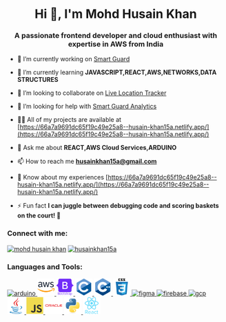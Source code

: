 <h1 align="center">Hi 👋, I'm Mohd Husain Khan</h1>
<h3 align="center">A passionate frontend developer and cloud enthusiast with expertise in AWS from India</h3>

- 🔭 I’m currently working on [Smart Guard](https://github.com/husain-khan/Smart-Guard.git)

- 🌱 I’m currently learning **JAVASCRIPT,REACT,AWS,NETWORKS,DATA STRUCTURES**

- 👯 I’m looking to collaborate on [Live Location Tracker](https://github.com/husain-khan/SmartGuard-hardware.git)

- 🤝 I’m looking for help with [Smart Guard Analytics](https://github.com/husain-khan/SmartGuard-hardware.git)

- 👨‍💻 All of my projects are available at [https://66a7a9691dc65f19c49e25a8--husain-khan15a.netlify.app/](https://66a7a9691dc65f19c49e25a8--husain-khan15a.netlify.app/)

- 💬 Ask me about **REACT,AWS Cloud Services,ARDUINO**

- 📫 How to reach me **husainkhan15a@gmail.com**

- 📄 Know about my experiences [https://66a7a9691dc65f19c49e25a8--husain-khan15a.netlify.app/](https://66a7a9691dc65f19c49e25a8--husain-khan15a.netlify.app/)

- ⚡ Fun fact **I can juggle between debugging code and scoring baskets on the court! 🏀**

<h3 align="left">Connect with me:</h3>
<p align="left">
<a href="https://www.linkedin.com/in/mohdhusainkhan/" target="blank"><img align="center" src="https://raw.githubusercontent.com/rahuldkjain/github-profile-readme-generator/master/src/images/icons/Social/linked-in-alt.svg" alt="mohd husain khan" height="30" width="40" /></a>
<a href="https://www.leetcode.com/husainkhan15a" target="blank"><img align="center" src="https://raw.githubusercontent.com/rahuldkjain/github-profile-readme-generator/master/src/images/icons/Social/leet-code.svg" alt="husainkhan15a" height="30" width="40" /></a>
</p>

<h3 align="left">Languages and Tools:</h3>
<p align="left"> <a href="https://www.arduino.cc/" target="_blank" rel="noreferrer"> <img src="https://cdn.worldvectorlogo.com/logos/arduino-1.svg" alt="arduino" width="40" height="40"/> </a> <a href="https://aws.amazon.com" target="_blank" rel="noreferrer"> <img src="https://raw.githubusercontent.com/devicons/devicon/master/icons/amazonwebservices/amazonwebservices-original-wordmark.svg" alt="aws" width="40" height="40"/> </a> <a href="https://getbootstrap.com" target="_blank" rel="noreferrer"> <img src="https://raw.githubusercontent.com/devicons/devicon/master/icons/bootstrap/bootstrap-plain-wordmark.svg" alt="bootstrap" width="40" height="40"/> </a> <a href="https://www.cprogramming.com/" target="_blank" rel="noreferrer"> <img src="https://raw.githubusercontent.com/devicons/devicon/master/icons/c/c-original.svg" alt="c" width="40" height="40"/> </a> <a href="https://www.w3schools.com/cpp/" target="_blank" rel="noreferrer"> <img src="https://raw.githubusercontent.com/devicons/devicon/master/icons/cplusplus/cplusplus-original.svg" alt="cplusplus" width="40" height="40"/> </a> <a href="https://www.w3schools.com/css/" target="_blank" rel="noreferrer"> <img src="https://raw.githubusercontent.com/devicons/devicon/master/icons/css3/css3-original-wordmark.svg" alt="css3" width="40" height="40"/> </a> <a href="https://www.figma.com/" target="_blank" rel="noreferrer"> <img src="https://www.vectorlogo.zone/logos/figma/figma-icon.svg" alt="figma" width="40" height="40"/> </a> <a href="https://firebase.google.com/" target="_blank" rel="noreferrer"> <img src="https://www.vectorlogo.zone/logos/firebase/firebase-icon.svg" alt="firebase" width="40" height="40"/> </a> <a href="https://cloud.google.com" target="_blank" rel="noreferrer"> <img src="https://www.vectorlogo.zone/logos/google_cloud/google_cloud-icon.svg" alt="gcp" width="40" height="40"/> </a> <a href="https://www.java.com" target="_blank" rel="noreferrer"> <img src="https://raw.githubusercontent.com/devicons/devicon/master/icons/java/java-original.svg" alt="java" width="40" height="40"/> </a> <a href="https://developer.mozilla.org/en-US/docs/Web/JavaScript" target="_blank" rel="noreferrer"> <img src="https://raw.githubusercontent.com/devicons/devicon/master/icons/javascript/javascript-original.svg" alt="javascript" width="40" height="40"/> </a> <a href="https://www.oracle.com/" target="_blank" rel="noreferrer"> <img src="https://raw.githubusercontent.com/devicons/devicon/master/icons/oracle/oracle-original.svg" alt="oracle" width="40" height="40"/> </a> <a href="https://www.python.org" target="_blank" rel="noreferrer"> <img src="https://raw.githubusercontent.com/devicons/devicon/master/icons/python/python-original.svg" alt="python" width="40" height="40"/> </a> <a href="https://reactjs.org/" target="_blank" rel="noreferrer"> <img src="https://raw.githubusercontent.com/devicons/devicon/master/icons/react/react-original-wordmark.svg" alt="react" width="40" height="40"/> </a> </p>

